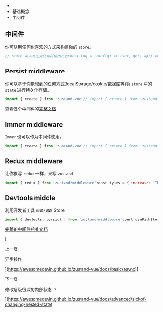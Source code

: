 +   [](https://awesomedevin.github.io/zustand-vue/)
+   基础概念
+   中间件

## 中间件

你可以用任何你喜欢的方式来构建你的 `store`。

```js
// state 每次发生变化都将输出日志const log = (config) => (set, get, api) =>  config(    (...args) => {      console.log('  applying', args)      set(...args)      console.log('  new state', get())    },    get,    api  )// zustand / zustand-vueconst useBeeStore = create(  log((set) => ({    bees: false,    setBees: (input) => set({ bees: input }),  })))// zustand-pubconst Pub = new PubStore('yourPub')const pubStore = Pub.defineStore('yourPubStore',   log((set) => ({    bees: false,    setBees: (input) => set({ bees: input }),  })))
```

## Persist middleware[](#persist-middleware "标题的直接链接")

你可以基于你能想到的任何方式(localStorage/cookie/数据库等)将 `store` 中的 `state` 进行持久化存储。

```js
import { create } from 'zustand-vue'// import { create } from 'zustand'import { persist, createJSONStorage } from 'zustand/middleware'const useFishStore = create(  persist(    (set, get) => ({      fishes: 0,      addAFish: () => set({ fishes: get().fishes + 1 }),    }),    {      name: 'food-storage', // unique name      storage: createJSONStorage(() => sessionStorage), // (optional) by default, 'localStorage' is used    }  ))
```

查看这个中间件的[完整文档](https://github.com/pmndrs/zustand/blob/main/docs/integrations/persisting-store-data.md)

## Immer middleware[](#immer-middleware "标题的直接链接")

`Immer` 也可以作为中间件使用。

```js
import { create } from 'zustand-vue'// import { create } from 'zustand'import { immer } from 'zustand/middleware/immer'const useBeeStore = create(  immer((set) => ({    bees: 0,    addBees: (by) =>      set((state) => {        state.bees += by      }),  })))
```

## Redux middleware[](#redux-middleware "标题的直接链接")

让你像写 `redux` 一样，来写 `zustand`

```js
import { redux } from 'zustand/middleware'const types = { increase: 'INCREASE', decrease: 'DECREASE' }const reducer = (state, { type, by = 1 }) => {  switch (type) {    case types.increase:      return { grumpiness: state.grumpiness + by }    case types.decrease:      return { grumpiness: state.grumpiness - by }  }}const initialState = {  grumpiness: 0,  dispatch: (args) => set((state) => reducer(state, args)),}const useReduxStore = create(redux(reducer, initialState))
```

## Devtools middle[](#devtools-middle "标题的直接链接")

利用开发者工具 `调试/追踪` Store

```js
import { devtools, persist } from 'zustand/middleware'const useFishStore = create(  devtools(persist(    (set, get) => ({      fishes: 0,      addAFish: () => set({ fishes: get().fishes + 1 }),    }),  )))
```

[完整的中间件相关文档](https://github.com/pmndrs/zustand/blob/main/docs/integrations/persisting-store-data.md)

[

上一页

异步操作

](https://awesomedevin.github.io/zustand-vue/docs/basic/async)[

下一页

修改层级很深的内部状态 ？

](https://awesomedevin.github.io/zustand-vue/docs/advanced/sickof-changing-nested-state)